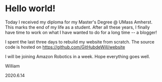 # Hello world!

Today I received my diploma for my Master's Degree @ UMass Amherst. This marks the end of my life as a student. After all these years, I finally have time to work on what I have wanted to do for a long time -- a blogger!

I spent the last three days to rebuild my website from scratch. The source code is hosted on https://github.com/GitHubdeWill/website

I will be joining Amazon Robotics in a week. Hope everything goes well.

William

2020.6.14